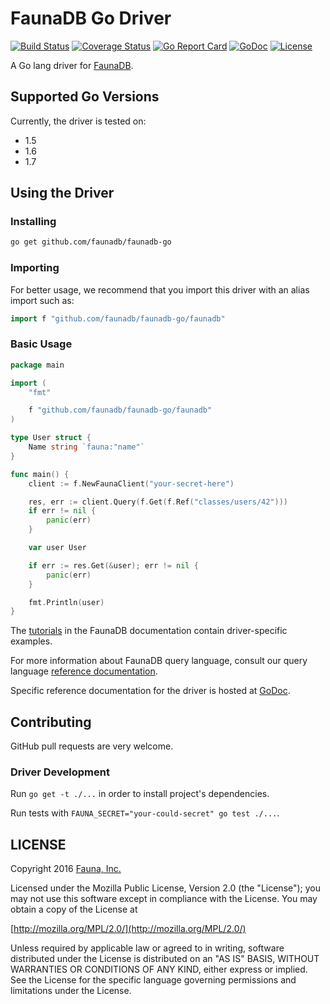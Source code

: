 # FaunaDB Go Driver

[![Build Status](https://travis-ci.org/faunadb/faunadb-go.svg?branch=master)](https://travis-ci.org/faunadb/faunadb-go)
[![Coverage Status](https://codecov.io/gh/faunadb/faunadb-go/branch/master/graph/badge.svg)](https://codecov.io/gh/faunadb/faunadb-go)
[![Go Report Card](https://goreportcard.com/badge/github.com/faunadb/faunadb-go)](https://goreportcard.com/report/github.com/faunadb/faunadb-go)
[![GoDoc](https://godoc.org/github.com/faunadb/faunadb-go/faunadb?status.svg)](https://godoc.org/github.com/faunadb/faunadb-go/faunadb)
[![License](https://img.shields.io/badge/license-MPL_2.0-blue.svg?maxAge=2592000)](https://raw.githubusercontent.com/faunadb/faunadb-go/master/LICENSE)

A Go lang driver for [FaunaDB](https://fauna.com/).

## Supported Go Versions

Currently, the driver is tested on:
- 1.5
- 1.6
- 1.7

## Using the Driver

### Installing

```bash
go get github.com/faunadb/faunadb-go
```

### Importing

For better usage, we recommend that you import this driver with an alias import
such as:

```go
import f "github.com/faunadb/faunadb-go/faunadb"
```

### Basic Usage

```go
package main

import (
	"fmt"

	f "github.com/faunadb/faunadb-go/faunadb"
)

type User struct {
	Name string `fauna:"name"`
}

func main() {
	client := f.NewFaunaClient("your-secret-here")

	res, err := client.Query(f.Get(f.Ref("classes/users/42")))
	if err != nil {
		panic(err)
	}

	var user User

	if err := res.Get(&user); err != nil {
		panic(err)
	}

	fmt.Println(user)
}
```

The [tutorials](https://fauna.com/tutorials) in the FaunaDB documentation
contain driver-specific examples.

For more information about FaunaDB query language, consult our query language
[reference documentation](https://fauna.com/documentation/queries).

Specific reference documentation for the driver is hosted at
[GoDoc](https://godoc.org/github.com/faunadb/faunadb-go/faunadb).

## Contributing

GitHub pull requests are very welcome.

### Driver Development

Run `go get -t ./...` in order to install project's dependencies.

Run tests with `FAUNA_SECRET="your-could-secret" go test ./...`.

## LICENSE

Copyright 2016 [Fauna, Inc.](https://fauna.com/)

Licensed under the Mozilla Public License, Version 2.0 (the
"License"); you may not use this software except in compliance with
the License. You may obtain a copy of the License at

[http://mozilla.org/MPL/2.0/](http://mozilla.org/MPL/2.0/)

Unless required by applicable law or agreed to in writing, software
distributed under the License is distributed on an "AS IS" BASIS,
WITHOUT WARRANTIES OR CONDITIONS OF ANY KIND, either express or
implied. See the License for the specific language governing
permissions and limitations under the License.
